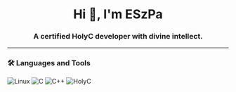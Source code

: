 <h1 align="center">Hi 👋, I'm ESzPa</h1>
<h3 align="center">A certified HolyC developer with divine intellect.</h3>

---

### 🛠️ Languages and Tools

<p align="left">
  <img src="https://img.shields.io/badge/Linux-FCC624?style=for-the-badge&logo=linux&logoColor=black" alt="Linux" />
  <img src="https://img.shields.io/badge/C-00599C?style=for-the-badge&logo=c&logoColor=white" alt="C" />
  <img src="https://img.shields.io/badge/C++-00599C?style=for-the-badge&logo=c%2B%2B&logoColor=white" alt="C++" />
  <img src="https://img.shields.io/badge/HolyC-D4AF37?style=for-the-badge&logo=&logoColor=black" alt="HolyC" />
</p>
